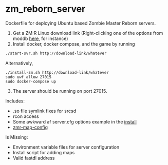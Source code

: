 # zm_reborn_server
Dockerfile for deploying Ubuntu based Zombie Master Reborn servers.

1. Get a ZM:R Linux download link (Right-clicking one of the options from moddb [here](https://www.moddb.com/downloads/start/184512/all), for instance)
2. Install docker, docker compose, and the game by running 
```bash
./start-svr.sh http://download-link/whatever
```
 Alternatively,
 
```
./install-zm.sh http://download-link/whatever
sudo uwf allow 27015
sudo docker-compose up
```

3. The server should be running on port 27015.

Includes:
- .so file symlink fixes for srcsd
- rcon access
- Some awkward af server.cfg options example in the [install](https://github.com/lucasgcb/zm_reborn_server/blob/master/install-zm.sh#L5-L9)
- [zmr-map-config](https://github.com/zm-reborn/zmr-map-configs/)

Is Missing:

- Environment variable files for server configuration
- Install script for adding maps
- Valid fastdl address
